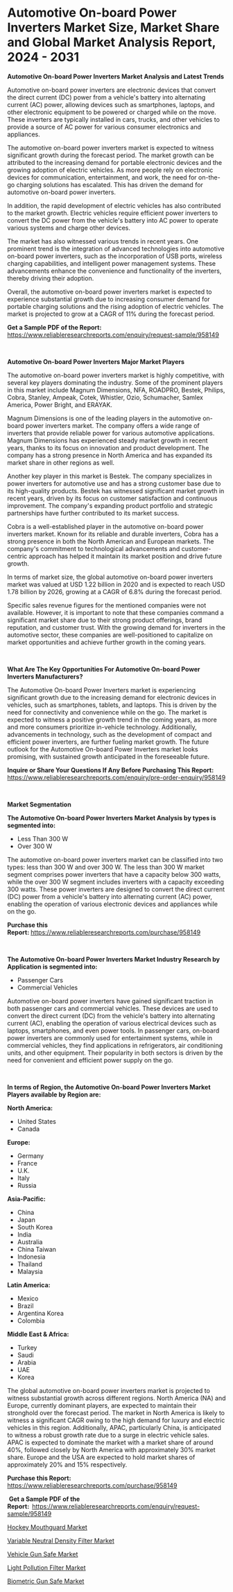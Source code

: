 <p><h1>Automotive On-board Power Inverters Market Size, Market Share and Global Market Analysis Report, 2024 - 2031</h1></p><p><strong>Automotive On-board Power Inverters Market Analysis and Latest Trends</strong></p>
<p><p>Automotive on-board power inverters are electronic devices that convert the direct current (DC) power from a vehicle's battery into alternating current (AC) power, allowing devices such as smartphones, laptops, and other electronic equipment to be powered or charged while on the move. These inverters are typically installed in cars, trucks, and other vehicles to provide a source of AC power for various consumer electronics and appliances.</p><p>The automotive on-board power inverters market is expected to witness significant growth during the forecast period. The market growth can be attributed to the increasing demand for portable electronic devices and the growing adoption of electric vehicles. As more people rely on electronic devices for communication, entertainment, and work, the need for on-the-go charging solutions has escalated. This has driven the demand for automotive on-board power inverters.</p><p>In addition, the rapid development of electric vehicles has also contributed to the market growth. Electric vehicles require efficient power inverters to convert the DC power from the vehicle's battery into AC power to operate various systems and charge other devices.</p><p>The market has also witnessed various trends in recent years. One prominent trend is the integration of advanced technologies into automotive on-board power inverters, such as the incorporation of USB ports, wireless charging capabilities, and intelligent power management systems. These advancements enhance the convenience and functionality of the inverters, thereby driving their adoption.</p><p>Overall, the automotive on-board power inverters market is expected to experience substantial growth due to increasing consumer demand for portable charging solutions and the rising adoption of electric vehicles. The market is projected to grow at a CAGR of 11% during the forecast period.</p></p>
<p><strong>Get a Sample PDF of the Report:&nbsp;</strong> <a href="https://www.reliableresearchreports.com/enquiry/request-sample/958149">https://www.reliableresearchreports.com/enquiry/request-sample/958149</a></p>
<p>&nbsp;</p>
<p><strong>Automotive On-board Power Inverters Major Market Players</strong></p>
<p><p>The automotive on-board power inverters market is highly competitive, with several key players dominating the industry. Some of the prominent players in this market include Magnum Dimensions, NFA, ROADPRO, Bestek, Philips, Cobra, Stanley, Ampeak, Cotek, Whistler, Ozio, Schumacher, Samlex America, Power Bright, and ERAYAK.</p><p>Magnum Dimensions is one of the leading players in the automotive on-board power inverters market. The company offers a wide range of inverters that provide reliable power for various automotive applications. Magnum Dimensions has experienced steady market growth in recent years, thanks to its focus on innovation and product development. The company has a strong presence in North America and has expanded its market share in other regions as well.</p><p>Another key player in this market is Bestek. The company specializes in power inverters for automotive use and has a strong customer base due to its high-quality products. Bestek has witnessed significant market growth in recent years, driven by its focus on customer satisfaction and continuous improvement. The company's expanding product portfolio and strategic partnerships have further contributed to its market success.</p><p>Cobra is a well-established player in the automotive on-board power inverters market. Known for its reliable and durable inverters, Cobra has a strong presence in both the North American and European markets. The company's commitment to technological advancements and customer-centric approach has helped it maintain its market position and drive future growth.</p><p>In terms of market size, the global automotive on-board power inverters market was valued at USD 1.22 billion in 2020 and is expected to reach USD 1.78 billion by 2026, growing at a CAGR of 6.8% during the forecast period.</p><p>Specific sales revenue figures for the mentioned companies were not available. However, it is important to note that these companies command a significant market share due to their strong product offerings, brand reputation, and customer trust. With the growing demand for inverters in the automotive sector, these companies are well-positioned to capitalize on market opportunities and achieve further growth in the coming years.</p></p>
<p>&nbsp;</p>
<p><strong>What Are The Key Opportunities For Automotive On-board Power Inverters Manufacturers?</strong></p>
<p><p>The Automotive On-board Power Inverters market is experiencing significant growth due to the increasing demand for electronic devices in vehicles, such as smartphones, tablets, and laptops. This is driven by the need for connectivity and convenience while on the go. The market is expected to witness a positive growth trend in the coming years, as more and more consumers prioritize in-vehicle technology. Additionally, advancements in technology, such as the development of compact and efficient power inverters, are further fueling market growth. The future outlook for the Automotive On-board Power Inverters market looks promising, with sustained growth anticipated in the foreseeable future.</p></p>
<p><strong>Inquire or Share Your Questions If Any Before Purchasing This Report:</strong> <a href="https://www.reliableresearchreports.com/enquiry/pre-order-enquiry/958149">https://www.reliableresearchreports.com/enquiry/pre-order-enquiry/958149</a></p>
<p>&nbsp;</p>
<p><strong>Market Segmentation</strong></p>
<p><strong>The Automotive On-board Power Inverters Market Analysis by types is segmented into:</strong></p>
<p><ul><li>Less Than 300 W</li><li>Over 300 W</li></ul></p>
<p><p>The automotive on-board power inverters market can be classified into two types: less than 300 W and over 300 W. The less than 300 W market segment comprises power inverters that have a capacity below 300 watts, while the over 300 W segment includes inverters with a capacity exceeding 300 watts. These power inverters are designed to convert the direct current (DC) power from a vehicle's battery into alternating current (AC) power, enabling the operation of various electronic devices and appliances while on the go.</p></p>
<p><strong>Purchase this Report:&nbsp;</strong><a href="https://www.reliableresearchreports.com/purchase/958149">https://www.reliableresearchreports.com/purchase/958149</a></p>
<p>&nbsp;</p>
<p><strong>The Automotive On-board Power Inverters Market Industry Research by Application is segmented into:</strong></p>
<p><ul><li>Passenger Cars</li><li>Commercial Vehicles</li></ul></p>
<p><p>Automotive on-board power inverters have gained significant traction in both passenger cars and commercial vehicles. These devices are used to convert the direct current (DC) from the vehicle's battery into alternating current (AC), enabling the operation of various electrical devices such as laptops, smartphones, and even power tools. In passenger cars, on-board power inverters are commonly used for entertainment systems, while in commercial vehicles, they find applications in refrigerators, air conditioning units, and other equipment. Their popularity in both sectors is driven by the need for convenient and efficient power supply on the go.</p></p>
<p>&nbsp;</p>
<p><strong>In terms of Region, the Automotive On-board Power Inverters Market Players available by Region are:</strong></p>
<p>
    <p> <strong> North America: </strong>
        <ul>
            <li>United States</li>
            <li>Canada</li>
        </ul>
        </p> 
    <p> <strong> Europe: </strong>
        <ul>
            <li>Germany</li>
            <li>France</li>
            <li>U.K.</li>
            <li>Italy</li>
            <li>Russia</li>
        </ul>
        </p> 
    <p> <strong> Asia-Pacific: </strong>
        <ul>
            <li>China</li>
            <li>Japan</li>
            <li>South Korea</li>
            <li>India</li>
            <li>Australia</li>
            <li>China Taiwan</li>
            <li>Indonesia</li>
            <li>Thailand</li>
            <li>Malaysia</li>
        </ul>
        </p> 
    <p> <strong> Latin America: </strong>
        <ul>
            <li>Mexico</li>
            <li>Brazil</li>
            <li>Argentina Korea</li>
            <li>Colombia</li>
        </ul>
        </p> 
    <p> <strong> Middle East & Africa: </strong>
        <ul>
            <li>Turkey</li>
            <li>Saudi</li>
            <li>Arabia</li>
            <li>UAE</li>
            <li>Korea</li>
        </ul>
    </p>
    </p>
<p><p>The global automotive on-board power inverters market is projected to witness substantial growth across different regions. North America (NA) and Europe, currently dominant players, are expected to maintain their stronghold over the forecast period. The market in North America is likely to witness a significant CAGR owing to the high demand for luxury and electric vehicles in this region. Additionally, APAC, particularly China, is anticipated to witness a robust growth rate due to a surge in electric vehicle sales. APAC is expected to dominate the market with a market share of around 40%, followed closely by North America with approximately 30% market share. Europe and the USA are expected to hold market shares of approximately 20% and 15% respectively.</p></p>
<p><strong>Purchase this Report: </strong><a href="https://www.reliableresearchreports.com/purchase/958149">https://www.reliableresearchreports.com/purchase/958149</a></p>
<p>&nbsp;<strong>Get a Sample PDF of the Report:&nbsp;&nbsp;</strong><a href="https://www.reliableresearchreports.com/enquiry/request-sample/958149">https://www.reliableresearchreports.com/enquiry/request-sample/958149</a></p>
<p><strong></strong></p>
<p><p><a href="https://medium.com/@lacyquitzon/hockey-mouthguard-market-trends-forecast-and-competitive-analysis-to-2031-1923cb1dbea3">Hockey Mouthguard Market</a></p><p><a href="https://medium.com/@lacyquitzon/variable-neutral-density-filter-market-size-reveals-the-best-marketing-channels-in-global-industry-ddba1209c91a">Variable Neutral Density Filter Market</a></p><p><a href="https://medium.com/@lacyquitzon/vehicle-gun-safe-market-exploring-market-share-market-trends-and-future-growth-83c87fddf3b2">Vehicle Gun Safe Market</a></p><p><a href="https://medium.com/@lacyquitzon/light-pollution-filter-market-share-evolution-and-market-growth-trends-2024-2031-798e8ef0eda3">Light Pollution Filter Market</a></p><p><a href="https://medium.com/@lacyquitzon/biometric-gun-safe-market-trends-and-market-analysis-forecasted-for-period-2024-2031-d7bb8ea483af">Biometric Gun Safe Market</a></p></p>